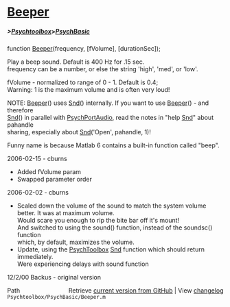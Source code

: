 # [Beeper](Beeper)
##### >[Psychtoolbox](Psychtoolbox)>[PsychBasic](PsychBasic)

function [Beeper](Beeper)(frequency, [fVolume], [durationSec]);  
  
Play a beep sound.  Default is 400 Hz for .15 sec.  
frequency can be a number, or else the string 'high', 'med', or 'low'.  
  
fVolume - normalized to range of 0 - 1.  Default is 0.4;    
Warning:  1 is the maximum volume and is often very loud!  
  
NOTE: [Beeper](Beeper)() uses [Snd](Snd)() internally. If you want to use [Beeper](Beeper)() - and therefore  
[Snd](Snd)() in parallel with [PsychPortAudio](PsychPortAudio), read the notes in "help [Snd](Snd)" about pahandle  
sharing, especially about [Snd](Snd)('Open', pahandle, 1)!  
  
Funny name is because Matlab 6 contains a built-in function called "beep".  
  
2006-02-15 - cburns  
  -   Added fVolume param  
  -   Swapped parameter order  
  
2006-02-02 - cburns  
  -   Scaled down the volume of the sound to match the system volume better.  It was at maximum volume.  
      Would scare you enough to rip the bite bar off it's mount!  
      And switched to using the sound() function, instead of the soundsc() function  
      which, by default, maximizes the volume.  
  -   Update, using the [PsychToolbox](PsychToolbox) [Snd](Snd) function which should return immediately.  
      Were experiencing delays with sound function  
  
12/2/00 Backus - original version  




<div class="code_header" style="text-align:right;">
  <span style="float:left;">Path&nbsp;&nbsp;</span> <span class="counter">Retrieve <a href=
  "https://raw.github.com/Psychtoolbox-3/Psychtoolbox-3/beta/Psychtoolbox/PsychBasic/Beeper.m">current version from GitHub</a> | View <a href=
  "https://github.com/Psychtoolbox-3/Psychtoolbox-3/commits/beta/Psychtoolbox/PsychBasic/Beeper.m">changelog</a></span>
</div>
<div class="code">
  <code>Psychtoolbox/PsychBasic/Beeper.m</code>
</div>

